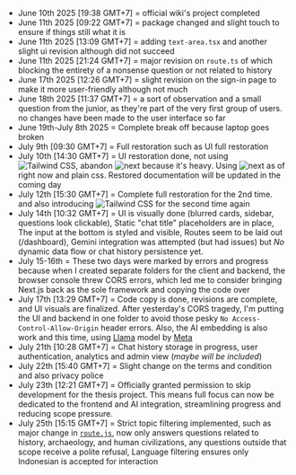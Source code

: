 - June 10th 2025 [19:38 GMT+7] = official wiki's project completed
- June 11th 2025 [09:22 GMT+7] = package changed and slight touch to ensure if things still what it is
- June 11th 2025 [13:09 GMT+7] = adding `text-area.tsx` and another slight ui revision although did not succeed
- June 11th 2025 [21:24 GMT+7] = major revision on `route.ts` of which blocking the entirety of a nonsense question or not related to history
- June 17th 2025 [12:26 GMT+7] = slight revision on the sign-in page to make it more user-friendly although not much
- June 18th 2025 [11:37 GMT+7] = a sort of observation and a small question from the junior, as they're part of the very first group of users. no changes have been made to the user interface so far
- June 19th-July 8th 2025 = Complete break off because laptop goes broken
- July 9th [09:30 GMT+7] = Full restoration such as UI full restoration
- July 10th [14:30 GMT+7] = UI restoration done, not using <img src="https://img.shields.io/badge/tailwind.css-%2338B2AC.svg?logo=tailwindcss&logoColor=white" alt="Tailwind CSS"/>, abandon <img src="https://img.shields.io/badge/next.js-%23000000.svg?logo=next.js&logoColor=white" alt="next"/> because it's heavy. Using <img src="https://img.shields.io/badge/vite-%23000000.svg?logo=vite&logoColor=pink" alt="next"/> as of right now and plain css. Restored documentation will be updated in the coming day
- July 12th [15:30 GMT+7] = Complete full restoration for the 2nd time. and also introducing <img src="https://img.shields.io/badge/tailwind.css-%2338B2AC.svg?logo=tailwindcss&logoColor=white" alt="Tailwind CSS"/> for the second time again
- July 14th [10:32 GMT+7] = UI is visually done (blurred cards, sidebar, questions look clickable), Static "chat title" placeholders are in place, The input at the bottom is styled and visible, Routes seem to be laid out (/dashboard), Gemini integration was attempted (but had issues) but _No_ dynamic data flow or chat history persistence yet.
- July 15-16th = These two days were marked by errors and progress because when I created separate folders for the client and backend, the browser console threw CORS errors, which led me to consider bringing Next.js back as the sole framework and copying the code over
- July 17th [13:29 GMT+7] = Code copy is done, revisions are complete, and UI visuals are finalized. After yesterday's CORS tragedy, I'm putting the UI and backend in one folder to avoid those pesky ``No Access-Control-Allow-Origin`` header errors. Also, the AI embedding is also work and this time, using [Llama](https://console.groq.com/docs/model/llama-3.2-3b-preview) model by [Meta](https://ai.meta.com/)
- July 21th [10:28 GMT+7] = Chat history storage in progress, user authentication, analytics and admin view (*maybe will be included*)
- July 22th [15:40 GMT+7] = Slight change on the terms and condition and also privacy police
- July 23th [12:21 GMT+7] = Officially granted permission to skip development for the thesis project. This means full focus can now be dedicated to the frontend and AI integration, streamlining progress and reducing scope pressure.
- July 25th [15:15 GMT+7] = Strict topic filtering implemented, such as major change in [`route.js`](/root/app/api/chat/route.js), now only answers questions related to history, archaeology, and human civilizations, any questions outside that scope receive a polite refusal, Language filtering ensures only Indonesian is accepted for interaction